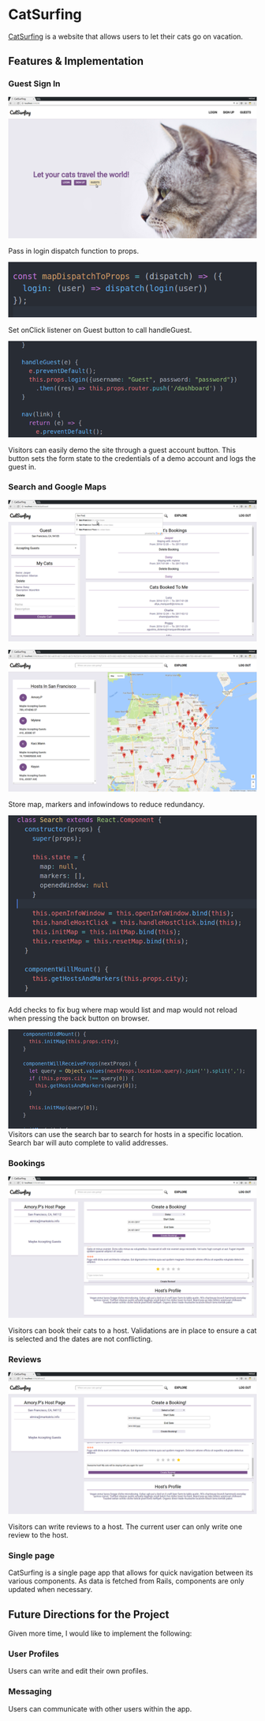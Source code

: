 # CatSurfing

[CatSurfing](http://www.catsurfing.club) is a website that allows users to let their cats go on vacation.

## Features & Implementation

### Guest Sign In

![Guest signin example](docs/screenshots/signin.png)

Pass in login dispatch function to props.

![Guest signin code1](docs/screenshots/guest_code1.png)

Set onClick listener on Guest button to call handleGuest.

![Guest signin code2](docs/screenshots/guest_code2.png)

Visitors can easily demo the site through a guest account button. This button sets the form state to the credentials of a demo account and logs the guest in.

### Search and Google Maps

![Search and Google Maps example](docs/screenshots/search_and_maps.png)

![Search and Google Maps example](docs/screenshots/search_and_maps2.png)

Store map, markers and infowindows to reduce redundancy.

![Search and Google Maps example](docs/screenshots/search_code1.png)

Add checks to fix bug where map would list and map would not reload when pressing the back button on browser.

![Search and Google Maps example](docs/screenshots/search_code2.png)
Visitors can use the search bar to search for hosts in a specific location. Search bar will auto complete to valid addresses.

### Bookings

![Bookings example](docs/screenshots/bookings.png)

Visitors can book their cats to a host. Validations are in place to ensure a cat is selected and the dates are not conflicting.

### Reviews

![Reviews example](docs/screenshots/reviews.png)

Visitors can write reviews to a host. The current user can only write one review to the host.

### Single page

CatSurfing is a single page app that allows for quick navigation between its various components. As data is fetched from Rails, components are only updated when necessary.

## Future Directions for the Project

Given more time, I would like to implement the following:

### User Profiles

Users can write and edit their own profiles.

### Messaging

Users can communicate with other users within the app.
